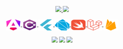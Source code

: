 <div align="center">
   <a href="https://github.com/mario-neb">
      <img height="180em" src="https://github-readme-stats.vercel.app/api?username=mario-neb&show_icons=true&theme=dark&include_all_commits=true&count_private=false"/>
      <img height="180em" src="https://github-readme-stats.vercel.app/api/top-langs/?username=mario-neb&layout=compact&theme=dark&langs_count=8&hide=shell,tsql,c,c%2B%2B,ruby,objective-c,cmake"/>
      <div style="display: inline_block"><br>
         <img align="center" alt="Angular" height="30" width="40" src="https://raw.githubusercontent.com/devicons/devicon/master/icons/angular/angular-original.svg">
         <img align="center" alt="Csharp" height="30" width="40" src="https://raw.githubusercontent.com/devicons/devicon/master/icons/csharp/csharp-original.svg">
         <img align="center" alt="Flutter" height="30" width="40" src="https://raw.githubusercontent.com/devicons/devicon/master/icons/flutter/flutter-plain.svg">
         <img align="center" alt="Dart" height="30" width="40" src="https://github.com/devicons/devicon/blob/master/icons/dart/dart-plain.svg">
         <img align="center" alt="Swift" height="30" width="40" src="https://github.com/devicons/devicon/blob/master/icons/swift/swift-original.svg">
         <img align="center" alt="Laravel" height="30" width="40" src="https://raw.githubusercontent.com/devicons/devicon/master/icons/laravel/laravel-original.svg">
         <img align="center" alt="Firebase" height="30" width="40" src="https://raw.githubusercontent.com/devicons/devicon/master/icons/firebase/firebase-plain.svg">
      </div>
      <br>
      <div> 
   <a href = "mailto:marionebiaj@gmail.com"><img src="https://img.shields.io/badge/-Gmail-%23333?style=for-the-badge&logo=gmail&logoColor=white" target="_blank"></a>
   <a href="https://www.linkedin.com/in/marionebiaj/" target="_blank"><img src="https://img.shields.io/badge/-LinkedIn-%230077B5?style=for-the-badge&logo=linkedin&logoColor=white" target="_blank"></a> 
   <a href="https://stackoverflow.com/users/12259306/mario-neb" target="_blank"> <img src="https://img.shields.io/badge/-Stackoverflow-%23333?style=for-the-badge&logo=Stackoverflow&logoColor=orange" target="_blank"></a> 
   </div>
</div>
